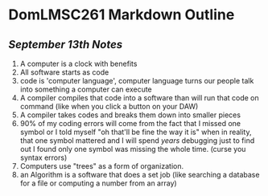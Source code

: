 # DomLMSC261 Markdown Outline
## _September 13th Notes_
1. A computer is a clock with benefits
2. All software starts as code
3. code is 'computer language', computer language turns our people talk into something a computer can execute
4. A compiler compiles that code into a software than will run that code on command (like when you click a button on your DAW)
5. A compiler takes codes and breaks them down into smaller pieces
6. 90% of my coding errors will come from the fact that I missed one symbol or I told myself "oh that'll be fine the way it is" when in reality, that one symbol mattered and I will spend *years* debugging just to find out I found only one symbol was missing the whole time. (curse you syntax errors)
7. Computers use "trees" as a form of organization.
8. an Algorithm is a software that does a set job (like searching a database for a file or computing a number from an array)
